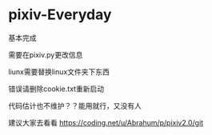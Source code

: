 # pixiv-Everyday

基本完成

需要在pixiv.py更改信息

liunx需要替换linux文件夹下东西

错误请删除cookie.txt重新启动

代码估计也不维护？？能用就行，又没有人

建议大家去看看
<https://coding.net/u/Abrahum/p/pixiv2.0/git>
